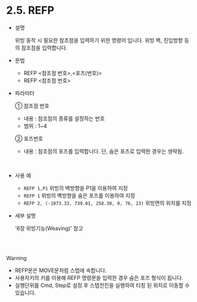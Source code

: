 ﻿# 2.5. REFP

- 설명 
    
    위빙 동작 시 필요한 참조점을 입력하기 위한 명령어 입니다. 위빙 벽, 진입방향 등의 참조점을 입력합니다.

- 문법
  
    - REFP <참조점 번호>,<포즈(번호)>
    - REFP <참조점 번호>

- 파라미터
  
   ① 참조점 번호
     - 내용 : 참조점의 종류를 설정하는 번호
     - 범위 : 1~4
   
   ② 포즈번호
     - 내용 : 참조점의 포즈를 입력합니다. 단, 숨은 포즈로 입력한 경우는 생략됨.
 
</br>  

- 사용 예
  
   - ```REFP 1,P1```      위빙의 벽방향을 P1을 이용하여 지정
   - ```REFP 1```           위빙의 벽방향을 숨은 포즈를 이용하여 지정
   - ```REFP 2, (-1073.33, 739.01, 258.30, 0, 76, 23)```   위빙면의 위치를 지정



- 세부 설명
  
  '6장 위빙기능(Weaving)' 참고


</br>
</br>

>[!WARNING]
>
> -	REFP문은 MOVE문처럼 스텝에 속합니다.
> - 사용자키의 <REFP>키를 이용해 REFP 명령문을 입력한 경우 숨은 포즈 형식이 됩니다.
> - 실행단위를 Cmd, Step로 설정 후 스텝전진을 실행하여 티칭 된 위치로 이동할 수 있습니다.